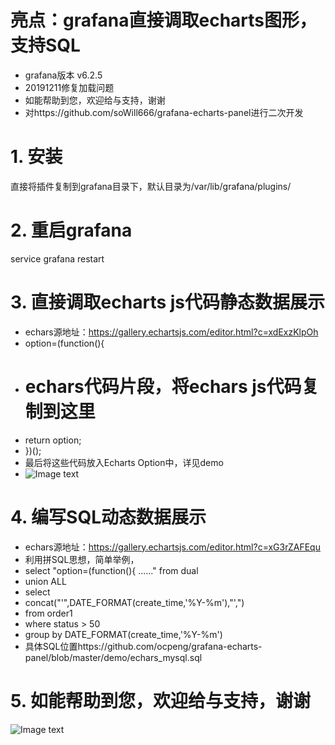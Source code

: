 # 亮点：grafana直接调取echarts图形，支持SQL
* grafana版本 v6.2.5
* 20191211修复加载问题
* 如能帮助到您，欢迎给与支持，谢谢
* 对https://github.com/soWill666/grafana-echarts-panel进行二次开发

# 1. 安装
直接将插件复制到grafana目录下，默认目录为/var/lib/grafana/plugins/

# 2. 重启grafana
service grafana restart

# 3. 直接调取echarts js代码静态数据展示
* echars源地址：https://gallery.echartsjs.com/editor.html?c=xdExzKlpOh
* option=(function(){
* # echars代码片段，将echars js代码复制到这里
* return option;
* })();
* 最后将这些代码放入Echarts Option中，详见demo
* ![Image text](https://raw.githubusercontent.com/ocpeng/grafana-echarts-panel/blob/master/demo/01.png)

# 4. 编写SQL动态数据展示
* echars源地址：https://gallery.echartsjs.com/editor.html?c=xG3rZAFEqu
* 利用拼SQL思想，简单举例，
* select "option=(function(){ ......" from dual
* union ALL
* select 
* concat("'",DATE_FORMAT(create_time,'%Y-%m'),"',")
* from order1 
* where status > 50
* group by DATE_FORMAT(create_time,'%Y-%m')
* 具体SQL位置https://github.com/ocpeng/grafana-echarts-panel/blob/master/demo/echars_mysql.sql


# 5. 如能帮助到您，欢迎给与支持，谢谢
![Image text](https://raw.githubusercontent.com/ocpeng/grafana-echarts-panel/blob/master/demo/03.png)
